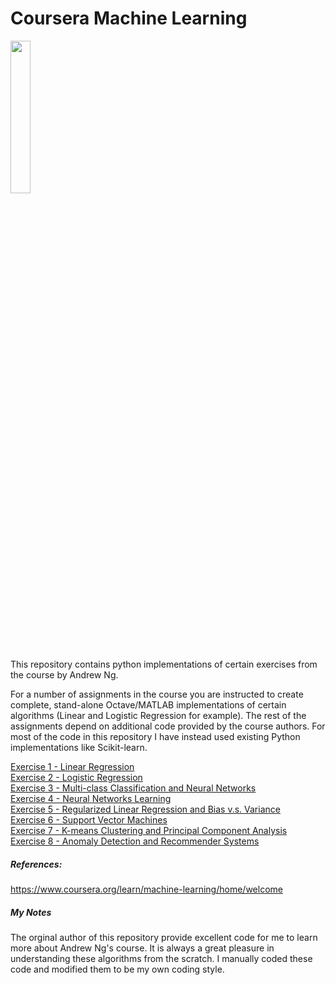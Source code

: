 # Coursera Machine Learning 
<IMG src='https://coursera.s3.amazonaws.com/topics/ml/large-icon.png?auto=format&dpr=1&h=256&w=256&fit=fill&bg=FFF' width=25% height=25%><P>
This repository contains python implementations of certain exercises from the course by Andrew Ng.<P>

For a number of assignments in the course you are instructed to create complete, stand-alone Octave/MATLAB implementations of certain algorithms (Linear and Logistic Regression for example). The rest of the assignments depend on additional code provided by the course authors. For most of the code in this repository I have instead used existing Python implementations like Scikit-learn.<P>

<A href='http://nbviewer.ipython.org/github/JWarmenhoven/Machine-Learning/blob/master/notebooks/Programming%20Exercise%201%20-%20Linear%20Regression.ipynb'>Exercise 1 - Linear Regression</A><BR>
<A href='http://nbviewer.ipython.org/github/JWarmenhoven/Machine-Learning/blob/master/notebooks/Programming%20Exercise%202%20-%20Logistic%20Regression.ipynb'>Exercise 2 - Logistic Regression</A><BR>
<A href='http://nbviewer.ipython.org/github/JWarmenhoven/Machine-Learning/blob/master/notebooks/Programming%20Exercise%203%20-%20Multi-class%20Classification%20and%20Neural%20Networks.ipynb'>Exercise 3 - Multi-class Classification and Neural Networks</A><BR>
<A href='http://nbviewer.ipython.org/github/JWarmenhoven/Machine-Learning/blob/master/notebooks/Programming%20Exercise%204%20-%20Neural%20Networks%20Learning.ipynb'>Exercise 4 - Neural Networks Learning</A><BR>
<A href='http://nbviewer.jupyter.org/github/JWarmenhoven/Machine-Learning/blob/master/notebooks/Programming%20Exercise%205%20-%20Regularized%20Linear%20Regression%20and%20Bias%20v.s.%20Variance.ipynb'>Exercise 5 - Regularized Linear Regression and Bias v.s. Variance</A><BR>
<A href='http://nbviewer.jupyter.org/github/JWarmenhoven/Machine-Learning/blob/master/notebooks/Programming%20Exercise%206%20-%20Support%20Vector%20Machines.ipynb'>Exercise 6 - Support Vector Machines</A><BR>
<A href='http://nbviewer.jupyter.org/github/JWarmenhoven/Machine-Learning/blob/master/notebooks/Programming%20Exercise%207%20-%20K-means%20Clustering%20and%20Principal%20Component%20Analysis.ipynb'>Exercise 7 - K-means Clustering and Principal Component Analysis</A><BR>
<A href='http://nbviewer.jupyter.org/github/JWarmenhoven/Machine-Learning/blob/master/notebooks/Programming%20Exercise%208%20-%20Anomaly%20Detection%20and%20Recommender%20Systems.ipynb'>Exercise 8 - Anomaly Detection and Recommender Systems</A><BR>

##### References:
https://www.coursera.org/learn/machine-learning/home/welcome

##### My Notes
The orginal author of this repository provide excellent code for me to learn more about Andrew Ng's course. It is always a great pleasure in understanding these algorithms from the scratch. I manually coded these code and modified them to be my own coding style.
